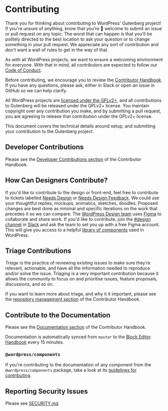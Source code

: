 # Contributing

Thank you for thinking about contributing to WordPress' Gutenberg project! If you're unsure of anything, know that you're 💯 welcome to submit an issue or pull request on any topic. The worst that can happen is that you'll be politely directed to the best location to ask your question or to change something in your pull request. We appreciate any sort of contribution and don't want a wall of rules to get in the way of that.

As with all WordPress projects, we want to ensure a welcoming environment for everyone. With that in mind, all contributors are expected to follow our [Code of Conduct](/CODE_OF_CONDUCT.md).

Before contributing, we encourage you to review the [Contributor Handbook](https://developer.wordpress.org/block-editor/contributors/). If you have any questions, please ask, either in Slack or open an issue in GitHub so we can help clarify.

All WordPress projects are [licensed under the GPLv2+](/LICENSE.md), and all contributions to Gutenberg will be released under the GPLv2+ license. You maintain copyright over any contribution you make, and by submitting a pull request, you are agreeing to release that contribution under the GPLv2+ license.

This document covers the technical details around setup, and submitting your contribution to the Gutenberg project.

## Developer Contributions

Please see the [Developer Contributions section](/docs/contributors/develop.md) of the Contributor Handbook.

## How Can Designers Contribute?

If you'd like to contribute to the design or front-end, feel free to contribute to tickets labelled [Needs Design](https://github.com/WordPress/gutenberg/issues?q=is%3Aissue+is%3Aopen+label%3A%22Needs+Design%22) or [Needs Design Feedback](https://github.com/WordPress/gutenberg/issues?q=is%3Aissue+is%3Aopen+label%3A"Needs+Design+Feedback%22). We could use your thoughtful replies, mockups, animatics, sketches, doodles. Proposed changes are best done as minimal and specific iterations on the work that precedes it so we can compare. The [WordPress Design team](http://make.wordpress.org/design/) uses [Figma](https://www.figma.com/) to collaborate and share work. If you'd like to contribute, join the [#design channel](http://wordpress.slack.com/messages/design/) in [Slack](https://make.wordpress.org/chat/) and ask the team to set you up with a free Figma account. This will give you access to a helpful [library of components](https://www.figma.com/file/ZtN5xslEVYgzU7Dd5CxgGZwq/WordPress-Components?node-id=0%3A1) used in WordPress.

## Triage Contributions

*Triage* is the practice of reviewing existing issues to make sure they’re relevant, actionable, and have all the information needed to reproduce and/or solve the issue. Triaging is a very important contribution because it allows the community to focus on and prioritise issues, feature proposals, discussions, and so on.

If you want to learn more about triage, and why it it important, please see the [repository management section](docs/contributors/repository-management.md#triaging-issues) of the Contributor Handbook.

## Contribute to the Documentation

Please see the [Documentation section](/docs/contributors/document.md) of the Contributor Handbook.

Documentation is automatically synced from `master` to the [Block Editor Handbook](https://developer.wordpress.org/block-editor/) every 15 minutes.

### `@wordpress/components`

If you're contributing to the documentation of any component from the `@wordpress/components` package, take a look at its [guidelines for contributing](/packages/components/CONTRIBUTING.md).

## Reporting Security Issues

Please see [SECURITY.md](/SECURITY.md).
